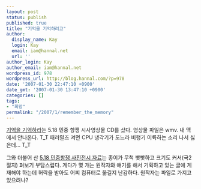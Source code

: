 ```yaml
---
layout: post
status: publish
published: true
title: "기억을 기억하려고"
author:
  display_name: Kay
  login: Kay
  email: iam@hannal.net
  url: ''
author_login: Kay
author_email: iam@hannal.net
wordpress_id: 978
wordpress_url: http://blog.hannal.com/?p=978
date: '2007-01-30 22:47:10 +0900'
date_gmt: '2007-01-30 13:47:10 +0900'
categories: []
tags:
- "희망"
permalink: "/2007/1/remember_the_memory"
---
```

<p><a href="http://www.518.org/main.html?TM18MF=A0603&&page_act=detailview&getRid=7">기억을 기억하라</a>는 5.18 민중 항쟁 시사영상물 CD를 샀다. 영상물 파일은 wmv. 내 맥에서 안나온다. T_T 패러럴즈 켜면 CPU 냉각기가 도느라 비행기 이륙하는 소리 나서 싫은데... T_T</p>
<p>그와 더불어 산 <a href="http://www.518.org/main.html?TM18MF=A0603&&page_act=detailview&getRid=10">5.18 민중항쟁 사진전시 자료</a>는 종이가 무척 빳빳하고 크기도 커서(국2절지) 펴보기 부담스럽다. 게다가 몇 개는 원작자와 얘기를 해서 기획하고 있는 글에 게재해야 하는데 허락을 받아도 어찌 컴퓨터로 옮길지 난감하다. 원작자는 파일로 가지고 있으려나?</p>
